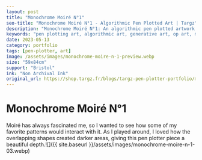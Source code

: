 ```yaml
---
layout: post
title: "Monochrome Moiré N°1"
seo-title: "Monochrome Moiré N°1 - Algorithmic Pen Plotted Art | Targz"
description: "Monochrome Moiré N°1: An algorithmic pen plotted artwork featuring geometric patterns. 59x84cm non archival ink on Bristol paper."
keywords: "pen plotting art, algorithmic art, generative art, op art, mathematical art, geometric patterns, bristol paper, precision plotting"
date: 2023-05-13
category: portfolio
tags: [pen-plotter, art]
image: /assets/images/monochrome-moire-n-1-preview.webp
size: "59x84cm"
support: "Bristol"
ink: "Non Archival Ink"
original_url: https://shop.targz.fr/blogs/targz-pen-plotter-portfolio/monochrome-moire-n-1
---
```


# Monochrome Moiré N°1


Moiré has always fascinated me, so I wanted to see how some of my favorite patterns would interact with it. As I played around, I loved how the overlapping shapes created darker areas, giving this pen plotter piece a beautiful depth.![]({{ site.baseurl }}/assets/images/monochrome-moire-n-1-03.webp)
